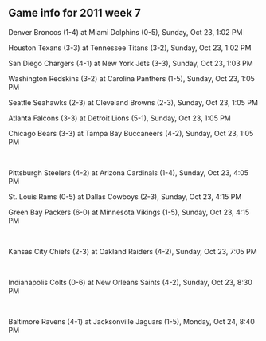 ## Game info for 2011 week 7
Denver Broncos (1-4) at Miami Dolphins (0-5), Sunday, Oct 23, 1:02 PM

Houston Texans (3-3) at Tennessee Titans (3-2), Sunday, Oct 23, 1:02 PM

San Diego Chargers (4-1) at New York Jets (3-3), Sunday, Oct 23, 1:03 PM

Washington Redskins (3-2) at Carolina Panthers (1-5), Sunday, Oct 23, 1:05 PM

Seattle Seahawks (2-3) at Cleveland Browns (2-3), Sunday, Oct 23, 1:05 PM

Atlanta Falcons (3-3) at Detroit Lions (5-1), Sunday, Oct 23, 1:05 PM

Chicago Bears (3-3) at Tampa Bay Buccaneers (4-2), Sunday, Oct 23, 1:05 PM


<br/>

Pittsburgh Steelers (4-2) at Arizona Cardinals (1-4), Sunday, Oct 23, 4:05 PM

St. Louis Rams (0-5) at Dallas Cowboys (2-3), Sunday, Oct 23, 4:15 PM

Green Bay Packers (6-0) at Minnesota Vikings (1-5), Sunday, Oct 23, 4:15 PM


<br/>

Kansas City Chiefs (2-3) at Oakland Raiders (4-2), Sunday, Oct 23, 7:05 PM


<br/>

Indianapolis Colts (0-6) at New Orleans Saints (4-2), Sunday, Oct 23, 8:30 PM


<br/>

Baltimore Ravens (4-1) at Jacksonville Jaguars (1-5), Monday, Oct 24, 8:40 PM

